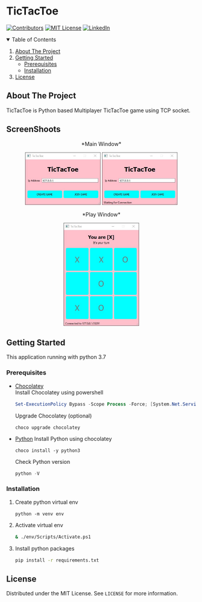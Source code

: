 
# TicTacToe

<!-- PROJECT SHIELDS -->
[![Contributors][contributors-shield]][contributors-url]
[![MIT License][license-shield]][license-url]
[![LinkedIn][linkedin-shield]][linkedin-url]



<!-- TABLE OF CONTENTS -->
<details open="open">
  <summary>Table of Contents</summary>
  <ol>
    <li>
      <a href="#about-the-project">About The Project</a>
    </li>
    <li>
      <a href="#getting-started">Getting Started</a>
      <ul>
        <li><a href="#prerequisites">Prerequisites</a></li>
        <li><a href="#installation">Installation</a></li>
      </ul>
    </li>
    <li><a href="#license">License</a></li>
  </ol>
</details>



<!-- ABOUT THE PROJECT -->
## About The Project

TicTacToe is Python based Multiplayer TicTacToe game using TCP socket.

<!-- ScreenShoots -->
## ScreenShoots

<div style="text-align: center">
  <p>*Main Window*</p>
  <img src="docs/main_window.jpg" width="200">
  <img src="docs/waitClient_window.jpg" width="200">
</div>

<div style="text-align: center">
  <p>*Play Window*</p>
  <img src="docs/play_window.jpg" width="200">
</div>

<!-- GETTING STARTED -->
## Getting Started

This application running with python 3.7

### Prerequisites

* [Chocolatey](https://docs.chocolatey.org/en-us/choco/setup)  
  Install Chocolatey using powershell
    ```powershell
    Set-ExecutionPolicy Bypass -Scope Process -Force; [System.Net.ServicePointManager]::SecurityProtocol = [System.Net.ServicePointManager]::SecurityProtocol -bor 3072; iex ((New-Object System.Net.WebClient).DownloadString('https://chocolatey.org/install.ps1'))
    ```
  Upgrade Chocolatey (optional)
    ```
    choco upgrade chocolatey
    ```
* [Python](https://www.python.org/)
  Install Python using chocolatey
    ```chocolatey
    choco install -y python3
    ```
  Check Python version
    ```python
    python -V
    ```
### Installation

1. Create python virtual env
   ```
   python -m venv env
   ```
2. Activate virtual env
   ```sh
   & ./env/Scripts/Activate.ps1
   ```
3. Install python packages
   ```sh
   pip install -r requirements.txt
   ```



<!-- LICENSE -->
## License

Distributed under the MIT License. See `LICENSE` for more information.


<!-- MARKDOWN LINKS -->
[contributors-shield]: https://img.shields.io/github/contributors/frostygum/TicTacToe.svg?style=for-the-badge
[contributors-url]: https://github.com/frostygum/TicTacToe/graphs/contributors
[license-shield]: https://img.shields.io/github/license/frostygum/TicTacToe.svg?style=for-the-badge
[license-url]: https://github.com/frostygum/TicTacToe/blob/master/LICENSE.txt
[linkedin-shield]: https://img.shields.io/badge/-LinkedIn-black.svg?style=for-the-badge&logo=linkedin&colorB=555
[linkedin-url]: https://www.linkedin.com/in/juan-anthonius-kusjadi/